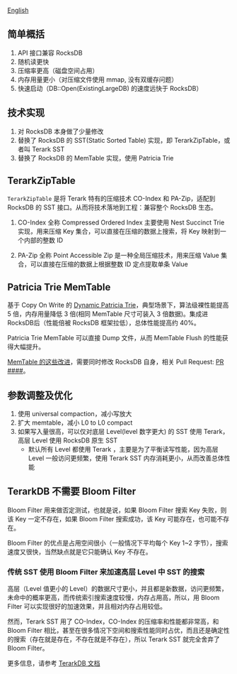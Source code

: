 [English](TerarkDB-vs-RocksDB.html)
## 简单概括
1. API 接口兼容 RocksDB
1. 随机读更快
1. 压缩率更高（磁盘空间占用）
1. 内存用量更小（对压缩文件使用 mmap, 没有双缓存问题）
1. 快速启动（DB::Open(ExistingLargeDB) 的速度远快于 RocksDB）

## 技术实现
1. 对 RocksDB 本身做了少量修改
1. 替换了 RocksDB 的 SST(Static Sorted Table) 实现，即 TerarkZipTable，或者叫 Terark SST
1. 替换了 RocksDB 的 MemTable 实现，使用 Patricia Trie

## TerarkZipTable
`TerarkZipTable` 是将 Terark 特有的压缩技术 CO-Index 和 PA-Zip，适配到 RocksDB 的 SST 接口。从而将技术落地到工程：兼容整个 RocksDB 生态。

1. CO-Index 全称 Compressed Ordered Index
主要使用 Nest Succinct Trie 实现，用来压缩 Key 集合，可以直接在压缩的数据上搜索，将 Key 映射到一个内部的整数 ID

2. PA-Zip 全称 Point Accessible Zip
是一种全局压缩技术，用来压缩 Value 集合，可以直接在压缩的数据上根据整数 ID 定点提取单条 Value

## Patricia Trie MemTable
基于 Copy On Write 的 [Dynamic Patricia Trie](Dynamic-Patricia-Trie.html)，典型场景下，算法级裸性能提高 5 倍，内存用量降低 3 倍(相同 MemTable 尺寸可装入 3 倍数据)。集成进 RocksDB后（性能倍被 RocksDB 框架拉低），总体性能提高约 40%。

Patricia Trie MemTable 可以直接 Dump 文件，从而 MemTable Flush 的性能获得大幅提升。

[MemTable 的这些改进](重新实现-RocksDB-MemTable.html)，需要同时修改 RocksDB 自身，相关 Pull Request: [PR ####]()。

## 参数调整及优化
1. 使用 universal compaction，减小写放大
1. 扩大 memtable，减小 L0 to L0 compact
1. 如果写入量很高，可以仅对底层 Level(level 数字更大) 的 SST 使用 Terark，高层 Level 使用 RocksDB 原生 SST
   * 默认所有 Level 都使用 Terark ，主要是为了平衡读写性能，因为高层 Level 一般访问更频繁，使用 Terark SST 内存消耗更小，从而改善总体性能

## TerarkDB 不需要 Bloom Filter
Bloom Filter 用来做否定测试，也就是说，如果 Bloom Filter 搜索 Key 失败，则该 Key 一定不存在，如果 Bloom Filter 搜索成功，该 Key 可能存在，也可能不存在。

Bloom Filter 的优点是占用空间很小（一般情况下平均每个 Key 1~2 字节），搜索速度又很快，当然缺点就是它只能确认 Key 不存在。

### 传统 SST 使用 Bloom Filter 来加速高层 Level 中 SST 的搜索
高层（Level 值更小的 Level）的数据尺寸更小，并且都是新数据，访问更频繁，未命中的概率更高，而传统索引搜索速度较慢，内存占用高，所以，用 Bloom Filter 可以实现很好的加速效果，并且相对内存占用较低。

然而，Terark SST 用了 CO-Index，CO-Index 的压缩率和性能都非常高，和 Bloom Filter 相比，甚至在很多情况下空间和搜索性能同时占优，而且还是确定性的搜索（存在就是存在，不存在就是不存在），所以 Terark SST 就完全舍弃了 Bloom Filter。

更多信息，请参考 [TerarkDB 文档](首页)

